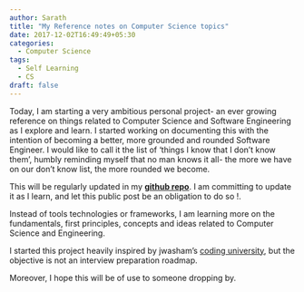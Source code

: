 ```yaml
---
author: Sarath
title: "My Reference notes on Computer Science topics"
date: 2017-12-02T16:49:49+05:30
categories:
  - Computer Science
tags:
  - Self Learning
  - CS
draft: false
---
```


Today, I am starting a very ambitious personal project- an ever growing reference on things related to Computer Science and Software Engineering as I explore and learn. I started working on documenting this with the intention of becoming a better, more grounded and rounded Software Engineer. I would like to call it the list of ‘things I know that I don’t know them’, humbly reminding myself that no man knows it all- the more we have on our don’t know list, the more rounded we become.

This will be regularly updated in my [**github repo**](https://github.com/sarathshyam/cs-reference). I am committing to update it as I learn, and let this public post be an obligation to do so !.

Instead of tools technologies or frameworks, I am learning more on the fundamentals, first principles, concepts and ideas related to Computer Science and Engineering.

I started this project heavily inspired by jwasham’s [coding university](https://github.com/jwasham/coding-interview-university), but the objective is not an interview preparation roadmap.

Moreover, I hope this will be of use to someone dropping by.